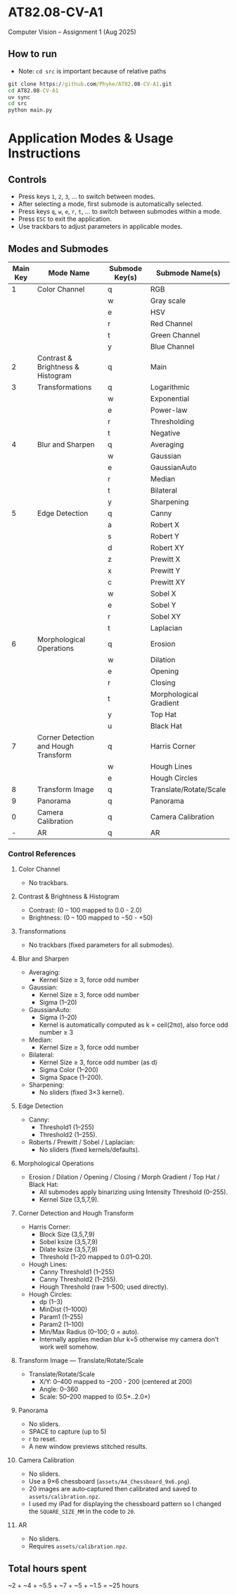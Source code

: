 # AT82.08-CV-A1
Computer Vision – Assignment 1 (Aug 2025)

## How to run
- Note: `cd src` is important because of relative paths
```bat
git clone https://github.com/Phyke/AT82.08-CV-A1.git
cd AT82.08-CV-A1
uv sync
cd src
python main.py
```

# Application Modes & Usage Instructions

## Controls
- Press keys `1`, `2`, `3`, ... to switch between modes.
- After selecting a mode, first submode is automatically selected.
- Press keys `q`, `w`, `e`, `r`, `t`, ... to switch between submodes within a mode.
- Press `ESC` to exit the application.
- Use trackbars to adjust parameters in applicable modes.

## Modes and Submodes

| Main Key | Mode Name                            | Submode Key(s) | Submode Name(s)        |
| -------- | ------------------------------------ | -------------- | ---------------------- |
| 1        | Color Channel                        | q              | RGB                    |
|          |                                      | w              | Gray scale             |
|          |                                      | e              | HSV                    |
|          |                                      | r              | Red Channel            |
|          |                                      | t              | Green Channel          |
|          |                                      | y              | Blue Channel           |
| 2        | Contrast & Brightness & Histogram    | q              | Main                   |
| 3        | Transformations                      | q              | Logarithmic            |
|          |                                      | w              | Exponential            |
|          |                                      | e              | Power-law              |
|          |                                      | r              | Thresholding           |
|          |                                      | t              | Negative               |
| 4        | Blur and Sharpen                     | q              | Averaging              |
|          |                                      | w              | Gaussian               |
|          |                                      | e              | GaussianAuto           |
|          |                                      | r              | Median                 |
|          |                                      | t              | Bilateral              |
|          |                                      | y              | Sharpening             |
| 5        | Edge Detection                       | q              | Canny                  |
|          |                                      | a              | Robert X               |
|          |                                      | s              | Robert Y               |
|          |                                      | d              | Robert XY              |
|          |                                      | z              | Prewitt X              |
|          |                                      | x              | Prewitt Y              |
|          |                                      | c              | Prewitt XY             |
|          |                                      | w              | Sobel X                |
|          |                                      | e              | Sobel Y                |
|          |                                      | r              | Sobel XY               |
|          |                                      | t              | Laplacian              |
| 6        | Morphological Operations             | q              | Erosion                |
|          |                                      | w              | Dilation               |
|          |                                      | e              | Opening                |
|          |                                      | r              | Closing                |
|          |                                      | t              | Morphological Gradient |
|          |                                      | y              | Top Hat                |
|          |                                      | u              | Black Hat              |
| 7        | Corner Detection and Hough Transform | q              | Harris Corner          |
|          |                                      | w              | Hough Lines            |
|          |                                      | e              | Hough Circles          |
| 8        | Transform Image                      | q              | Translate/Rotate/Scale |
| 9        | Panorama                             | q              | Panorama               |
| 0        | Camera Calibration                   | q              | Camera Calibration     |
| -        | AR                                   | q              | AR                     |

### Control References
1. Color Channel
    - No trackbars.

2. Contrast & Brightness & Histogram
   - Contrast: (0 – 100 mapped to 0.0 - 2.0)
   - Brightness: (0 – 100 mapped to −50 - +50)

3. Transformations
   - No trackbars (fixed parameters for all submodes).

4. Blur and Sharpen
   - Averaging:
     - Kernel Size ≥ 3, force odd number
   - Gaussian:
     - Kernel Size ≥ 3, force odd number
     - Sigma (1–20)
   - GaussianAuto:
     - Sigma (1–20)
     - Kernel is automatically computed as k = ceil(2πσ), also force odd number ≥ 3
   - Median:
     - Kernel Size ≥ 3, force odd number
   - Bilateral:
     - Kernel Size ≥ 3, force odd number (as d)
     - Sigma Color (1–200)
     - Sigma Space (1–200).
   - Sharpening:
     - No sliders (fixed 3×3 kernel).

5. Edge Detection
   - Canny:
     - Threshold1 (1–255)
     - Threshold2 (1–255).
   - Roberts / Prewitt / Sobel / Laplacian:
     - No sliders (fixed kernels/defaults).

6. Morphological Operations
   - Erosion / Dilation / Opening / Closing / Morph Gradient / Top Hat / Black Hat:
     - All submodes apply binarizing using Intensity Threshold (0–255).
     - Kernel Size (3,5,7,9).

7. Corner Detection and Hough Transform
   - Harris Corner:
     - Block Size (3,5,7,9)
     - Sobel ksize (3,5,7,9)
     - Dilate ksize (3,5,7,9)
     - Threshold (1–20 mapped to 0.01–0.20).
   - Hough Lines:
     - Canny Threshold1 (1–255)
     - Canny Threshold2 (1–255).
     - Hough Threshold (raw 1–500; used directly).
   - Hough Circles:
     - dp (1–3)
     - MinDist (1–1000)
     - Param1 (1–255)
     - Param2 (1–100)
     - Min/Max Radius (0–100; 0 = auto).
     - Internally applies median blur k=5 otherwise my camera don't work well somehow.

8. Transform Image — Translate/Rotate/Scale
   - Translate/Rotate/Scale
     - X/Y: 0–400 mapped to −200 - 200 (centered at 200)
     - Angle: 0–360
     - Scale: 50–200 mapped to (0.5×..2.0×)

9. Panorama
   - No sliders.
   - SPACE to capture (up to 5)
   - r to reset.
   - A new window previews stitched results.

10. Camera Calibration
    - No sliders.
    - Use a 9×6 chessboard (`assets/A4_Chessboard_9x6.png`).
    - 20 images are auto‑captured then calibrated and saved to `assets/calibration.npz`.
    - I used my iPad for displaying the chessboard pattern so I changed the `SQUARE_SIZE_MM` in the code to `20`.

11. AR
    - No sliders.
    - Requires `assets/calibration.npz`.

## Total hours spent
~2 + ~4 + ~5.5 + ~7 + ~5 + ~1.5 = ~25 hours
